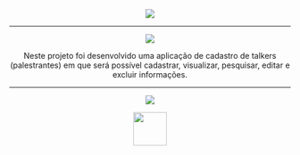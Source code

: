 <div align="center">

<img src="https://img.shields.io/static/v1?label=Projeto&message=Talker Manager&color=orange&style=for-the-badge&logo=github"/>

---   

<img src="https://img.shields.io/static/v1?label=Objetivo&message=Contexto&color=blue&style=for-the-badge&logo=github"/>
<p></p>

Neste projeto foi desenvolvido uma aplicação de cadastro de talkers (palestrantes) em que será possível cadastrar, visualizar, pesquisar, editar e excluir informações.

---   
<div align="center">
<img src="https://img.shields.io/static/v1?label=Habilidades Aprendidas&message=Ferramentas e Tecnologias&color=red&style=for-the-badge&logo=github"/>
<p></p>
<img src="https://cdn.jsdelivr.net/gh/devicons/devicon/icons/nodejs/nodejs-original-wordmark.svg" width="60" height="60"//>
</div>

